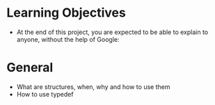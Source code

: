 # Learning Objectives
* At the end of this project, you are expected to be able to explain to anyone, without the help of Google:

# General
* What are structures, when, why and how to use them
* How to use typedef


